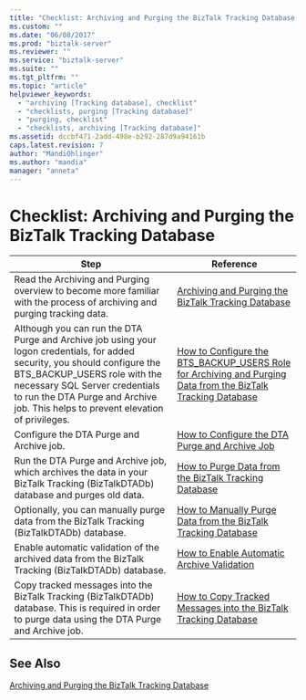```yaml
---
title: "Checklist: Archiving and Purging the BizTalk Tracking Database | Microsoft Docs"
ms.custom: ""
ms.date: "06/08/2017"
ms.prod: "biztalk-server"
ms.reviewer: ""
ms.service: "biztalk-server"
ms.suite: ""
ms.tgt_pltfrm: ""
ms.topic: "article"
helpviewer_keywords: 
  - "archiving [Tracking database], checklist"
  - "checklists, purging [Tracking database]"
  - "purging, checklist"
  - "checklists, archiving [Tracking database]"
ms.assetid: dccbf471-2add-498e-b292-287d9a94161b
caps.latest.revision: 7
author: "MandiOhlinger"
ms.author: "mandia"
manager: "anneta"
---
```

# Checklist: Archiving and Purging the BizTalk Tracking Database
|Step|Reference|  
|----------|---------------|  
|Read the Archiving and Purging overview to become more familiar with the process of archiving and purging tracking data.|[Archiving and Purging the BizTalk Tracking Database](../core/archiving-and-purging-the-biztalk-tracking-database.md)|  
|Although you can run the DTA Purge and Archive job using your logon credentials, for added security, you should configure the BTS_BACKUP_USERS role with the necessary SQL Server credentials to run the DTA Purge and Archive job. This helps to prevent elevation of privileges.|[How to Configure the BTS_BACKUP_USERS Role for Archiving and Purging Data from the BizTalk Tracking Database](../core/configure-bts_backup_users-role-to-archive-and-purge-from-tracking-database.md)|  
|Configure the DTA Purge and Archive job.|[How to Configure the DTA Purge and Archive Job](../core/how-to-configure-the-dta-purge-and-archive-job.md)|  
|Run the DTA Purge and Archive job, which archives the data in your BizTalk Tracking (BizTalkDTADb) database and purges old data.|[How to Purge Data from the BizTalk Tracking Database](../core/how-to-purge-data-from-the-biztalk-tracking-database.md)|  
|Optionally, you can manually purge data from the BizTalk Tracking (BizTalkDTADb) database.|[How to Manually Purge Data from the BizTalk Tracking Database](../core/how-to-manually-purge-data-from-the-biztalk-tracking-database.md)|  
|Enable automatic validation of the archived data from the BizTalk Tracking (BizTalkDTADb) database.|[How to Enable Automatic Archive Validation](../core/how-to-enable-automatic-archive-validation.md)|  
|Copy tracked messages into the BizTalk Tracking (BizTalkDTADb) database. This is required in order to purge data using the DTA Purge and Archive job.|[How to Copy Tracked Messages into the BizTalk Tracking Database](../core/how-to-copy-tracked-messages-into-the-biztalk-tracking-database.md)|  
  
## See Also  
 [Archiving and Purging the BizTalk Tracking Database](../core/archiving-and-purging-the-biztalk-tracking-database.md)